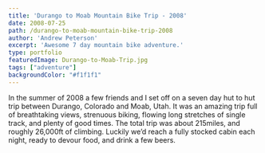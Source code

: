 ```yaml
---
title: 'Durango to Moab Mountain Bike Trip - 2008'
date: 2008-07-25
path: /durango-to-moab-mountain-bike-trip-2008
author: 'Andrew Peterson'
excerpt: 'Awesome 7 day mountain bike adventure.'
type: portfolio
featuredImage: Durango-to-Moab-Trip.jpg
tags: ["adventure"]
backgroundColor: "#f1f1f1"
---
```

In the summer of 2008 a few friends and I set off on a seven day hut to hut trip between Durango, Colorado and Moab, Utah. It was an amazing trip full of breathtaking views, strenuous biking, flowing long stretches of single track, and plenty of good times. The total trip was about 215miles, and roughly 26,000ft of climbing. Luckily we’d reach a fully stocked cabin each night, ready to devour food, and drink a few beers.